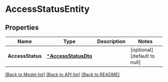 # AccessStatusEntity

## Properties
Name | Type | Description | Notes
------------ | ------------- | ------------- | -------------
**AccessStatus** | [***AccessStatusDto**](AccessStatusDTO.md) |  | [optional] [default to null]

[[Back to Model list]](../README.md#documentation-for-models) [[Back to API list]](../README.md#documentation-for-api-endpoints) [[Back to README]](../README.md)

